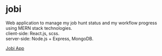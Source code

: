 # jobi
Web application to manage my job hunt status and my workflow progress using MERN stack technologies.
<br>
client-side: React.js, scss.
<br>
server-side: Node.js + Express, MongoDB.

<a href="https://jobi-49h2.onrender.com"> Jobi App </a>
